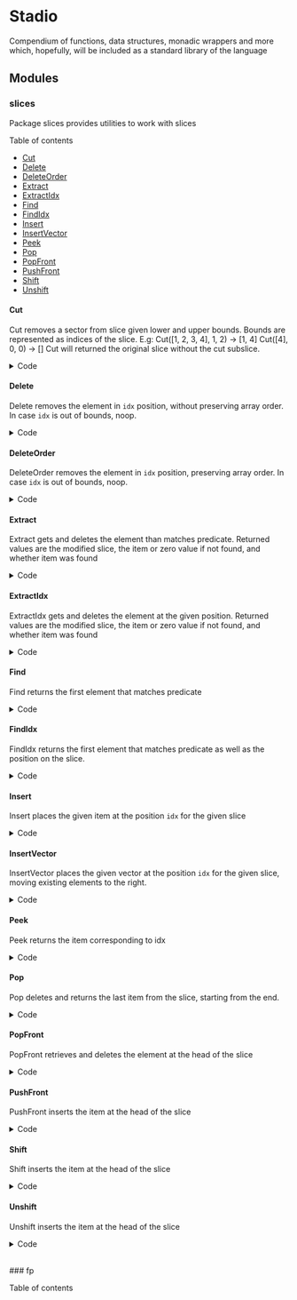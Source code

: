 
# Stadio

Compendium of functions, data structures, monadic wrappers and more which, hopefully, will be
included as a standard library of the language

## Modules

### slices
Package slices provides utilities to work with slices

Table of contents

- [Cut](####Cut)
- [Delete](####Delete)
- [DeleteOrder](####DeleteOrder)
- [Extract](####Extract)
- [ExtractIdx](####ExtractIdx)
- [Find](####Find)
- [FindIdx](####FindIdx)
- [Insert](####Insert)
- [InsertVector](####InsertVector)
- [Peek](####Peek)
- [Pop](####Pop)
- [PopFront](####PopFront)
- [PushFront](####PushFront)
- [Shift](####Shift)
- [Unshift](####Unshift)

#### Cut

Cut removes a sector from slice given lower and upper bounds. Bounds are
represented as indices of the slice. E.g:
Cut([1, 2, 3, 4], 1, 2) -> [1, 4]
Cut([4], 0, 0) -> []
Cut will returned the original slice without the cut subslice.


<details><summary>Code</summary>

```go

func Cut[T any](arr []T, from, to int) []T {
	if len(arr) < 1 {
		return arr
	}

	if from < 0 {
		from = 0
	}

	if from >= len(arr) {
		from = len(arr) - 1
	}

	if to < 0 {
		to = 0
	}

	if to >= len(arr) {
		to = len(arr) - 1
	}

	if len(arr) == 1 {
		return arr[:0]
	}

	if from > to {

		return append(arr[:from], arr[from+to+1:]...)
	}

	return append(arr[:from], arr[to+1:]...)
}
```

</details>

#### Delete

Delete removes the element in `idx` position, without preserving array order. In case `idx`
is out of bounds, noop.


<details><summary>Code</summary>

```go

func Delete[T any](arr []T, idx int) []T {
	le := len(arr) - 1
	if le < 0 || idx > le || idx < 0 {
		return arr
	}
	var t T
	arr[idx] = arr[le]
	arr[le] = t
	arr = arr[:le]
	return arr
}
```

</details>

#### DeleteOrder

DeleteOrder removes the element in `idx` position, preserving array order. In case `idx`
is out of bounds, noop.


<details><summary>Code</summary>

```go

func DeleteOrder[T any](arr []T, idx int) []T {
	le := len(arr) - 1
	if le < 0 || idx > le || idx < 0 {
		return arr
	}
	var t T

	if le > 0 {
		copy(arr[idx:], arr[idx+1:])
	}

	arr[le] = t
	arr = arr[:le]
	return arr
}
```

</details>

#### Extract

Extract gets and deletes the element than matches predicate. Returned values are the
modified slice, the item or zero value if not found, and whether item was found


<details><summary>Code</summary>

```go

func Extract[T any](arr []T, predicate func(t T) bool) ([]T, T, bool) {
	res, idx := FindIdx(arr, predicate)
	if idx < 0 {
		return arr, res, false
	}

	arr = Delete(arr, idx)
	return arr, res, true
}
```

</details>

#### ExtractIdx

ExtractIdx gets and deletes the element at the given position. Returned values are the
modified slice, the item or zero value if not found, and whether item was found


<details><summary>Code</summary>

```go

func ExtractIdx[T any](arr []T, idx int) (res []T, item T, ok bool) {
	if idx >= len(arr) || idx < 0 {
		return
	}

	ok = true
	item = arr[idx]
	res = Delete(arr, idx)

	return
}
```

</details>

#### Find

Find returns the first element that matches predicate


<details><summary>Code</summary>

```go

func Find[T any](arr []T, predicate func(t T) bool) (res T, ok bool) {
	var idx int
	res, idx = FindIdx(arr, predicate)
	ok = idx > -1
	return
}
```

</details>

#### FindIdx

FindIdx returns the first element that matches predicate as well as the position on the slice.


<details><summary>Code</summary>

```go

func FindIdx[T any](arr []T, predicate func(t T) bool) (res T, idx int) {
	idx = IndexOf(arr, predicate)
	if idx < 0 {
		return
	}

	res = arr[idx]
	return
}
```

</details>

#### Insert

Insert places the given item at the position `idx` for the given slice


<details><summary>Code</summary>

```go

func Insert[T any](arr []T, item T, idx int) []T {
	if arr == nil {
		return []T{item}
	}

	if idx < 0 || idx > len(arr) {
		return arr
	}

	return append(arr[:idx], append([]T{item}, arr[idx:]...)...)
}
```

</details>

#### InsertVector

InsertVector places the given vector at the position `idx` for the given slice, moving
existing elements to the right.


<details><summary>Code</summary>

```go

func InsertVector[T any](arr, items []T, idx int) (res []T) {
	if arr == nil {
		res = items[:]
		return
	}

	if items == nil || len(items) == 0 {
		res = arr
		return
	}

	if idx < 0 || idx > len(arr) {
		return arr
	}

	return append(arr[:idx], append(items, arr[idx:]...)...)
}
```

</details>

#### Peek

Peek returns the item corresponding to idx


<details><summary>Code</summary>

```go

func Peek[T any](arr []T, idx int) (item T, ok bool) {
	if len(arr) < 1 || idx >= len(arr) {
		return
	}

	item = arr[idx]
	ok = true

	return
}
```

</details>

#### Pop

Pop deletes and returns the last item from the slice, starting from the end.


<details><summary>Code</summary>

```go

func Pop[T any](arr []T) (res []T, item T, ok bool) {
	if len(arr) < 1 {
		return
	}

	var t T
	le := len(arr) - 1
	res = arr[:le]
	item = arr[le]
	ok = true

	arr[le] = t

	return
}
```

</details>

#### PopFront

PopFront retrieves and deletes the element at the head of the slice


<details><summary>Code</summary>

```go

func PopFront[T any](arr []T) (res []T, item T, ok bool) {
	if len(arr) < 1 {
		res = arr
		return
	}

	item, res = arr[0], arr[1:]
	return
}
```

</details>

#### PushFront

PushFront inserts the item at the head of the slice


<details><summary>Code</summary>

```go

func PushFront[T any](arr []T, item T) []T {
	return append([]T{item}, arr...)
}
```

</details>

#### Shift

Shift inserts the item at the head of the slice


<details><summary>Code</summary>

```go

func Shift[T any](arr []T) ([]T, T, bool) {
	return PopFront(arr)
}
```

</details>

#### Unshift

Unshift inserts the item at the head of the slice


<details><summary>Code</summary>

```go

func Unshift[T any](arr []T, item T) []T {
	return PushFront(arr, item)
}
```

</details>



<br/>### fp

Table of contents




<br/>
